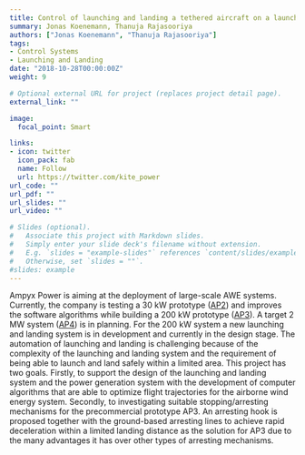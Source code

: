 ```yaml
---
title: Control of launching and landing a tethered aircraft on a launch platform
summary: Jonas Koenemann, Thanuja Rajasooriya
authors: ["Jonas Koenemann", "Thanuja Rajasooriya"]
tags:
- Control Systems
- Launching and Landing
date: "2018-10-28T00:00:00Z"
weight: 9

# Optional external URL for project (replaces project detail page).
external_link: ""

image:
  focal_point: Smart

links:
- icon: twitter
  icon_pack: fab
  name: Follow
  url: https://twitter.com/kite_power
url_code: ""
url_pdf: ""
url_slides: ""
url_video: ""

# Slides (optional).
#   Associate this project with Markdown slides.
#   Simply enter your slide deck's filename without extension.
#   E.g. `slides = "example-slides"` references `content/slides/example-slides.md`.
#   Otherwise, set `slides = ""`.
#slides: example
---
```


Ampyx Power is aiming at the deployment of large-scale AWE systems. Currently, the company is testing a 30 kW prototype ([AP2](http://resolver.tudelft.nl/uuid:12f6e9d3-c69e-4d5c-9f6f-5882c1e4bf93)) and improves the software algorithms while building a 200 kW prototype ([AP3](http://resolver.tudelft.nl/uuid:53286eb3-3e58-4f33-accf-c80c4876a60a)). A target 2 MW system ([AP4](https://doi.org/10.1007/978-981-10-1947-0_26)) is in planning. For the 200 kW system a new launching and landing system is in development and currently in the design stage. The automation of launching and landing is challenging because of the complexity of the launching and landing system and the requirement of being able to launch and land safely within a limited area. This project has two goals. Firstly, to support the design of the launching and landing system and the power generation system with the development of computer algorithms that are able to optimize flight trajectories for the airborne wind energy system. Secondly, to investigating suitable stopping/arresting mechanisms for the precommercial prototype AP3. An arresting hook is proposed together with the ground-based arresting lines to achieve rapid deceleration within a limited landing distance as the solution for AP3 due to the many advantages it has over other types of arresting mechanisms.
